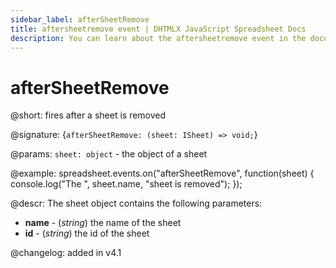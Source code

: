 ```yaml
---
sidebar_label: afterSheetRemove
title: aftersheetremove event | DHTMLX JavaScript Spreadsheet Docs
description: You can learn about the aftersheetremove event in the documentation of the DHTMLX JavaScript Spreadsheet library. Browse developer guides and API reference, try out code examples and live demos, and download a free 30-day evaluation version of DHTMLX Spreadsheet.
---
```


# afterSheetRemove

@short: fires after a sheet is removed

@signature: {`afterSheetRemove: (sheet: ISheet) => void;`}

@params:
`sheet: object` - the object of a sheet

@example:
spreadsheet.events.on("afterSheetRemove", function(sheet) {
    console.log("The ", sheet.name, "sheet is removed");
});

@descr:
The sheet object contains the following parameters:

- **name** - (*string*) the name of the sheet
- **id** - (*string*) the id of the sheet

@changelog: added in v4.1
